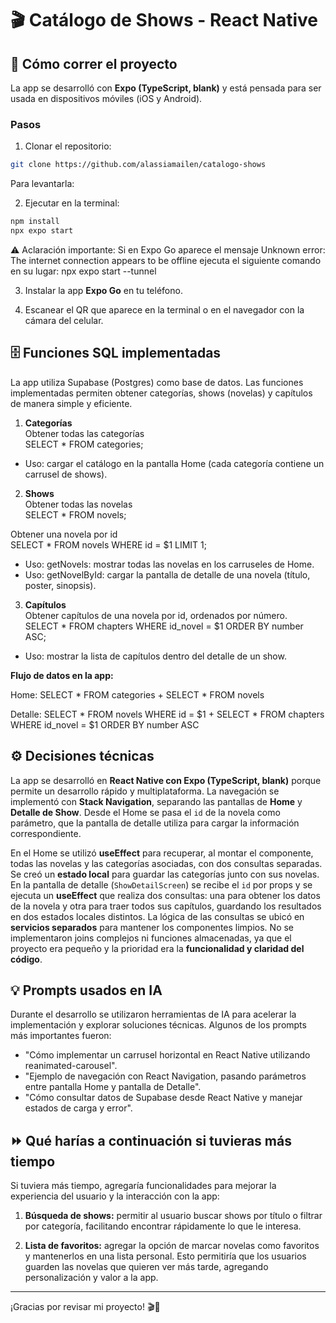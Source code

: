 # 🎬 Catálogo de Shows - React Native

## 🚀 Cómo correr el proyecto

La app se desarrolló con **Expo (TypeScript, blank)** y está pensada para ser usada en dispositivos móviles (iOS y Android). 

### Pasos
1. Clonar el repositorio:  
```bash
git clone https://github.com/alassiamailen/catalogo-shows
````
Para levantarla:

2. Ejecutar en la terminal:
```bash
npm install
npx expo start
````
⚠️ Aclaración importante:
Si en Expo Go aparece el mensaje
Unknown error: The internet connection appears to be offline
ejecuta el siguiente comando en su lugar:
npx expo start --tunnel

3. Instalar la app **Expo Go** en tu teléfono.  

4. Escanear el QR que aparece en la terminal o en el navegador con la cámara del celular.

## 🗄️ Funciones SQL implementadas

La app utiliza Supabase (Postgres) como base de datos.
Las funciones implementadas permiten obtener categorías, shows (novelas) y capítulos de manera simple y eficiente.

1. **Categorías**  
 Obtener todas las categorías  
SELECT * FROM categories;
- Uso: cargar el catálogo en la pantalla Home (cada categoría contiene un carrusel de shows).
2. **Shows**  
Obtener todas las novelas  
SELECT * FROM novels;

Obtener una novela por id  
SELECT * FROM novels
WHERE id = $1
LIMIT 1;  
- Uso:
getNovels: mostrar todas las novelas en los carruseles de Home.
- Uso:
    getNovelById: cargar la pantalla de detalle de una novela (título, poster, sinopsis).  

3. **Capítulos**  
Obtener capítulos de una novela por id, ordenados por número.  
SELECT *
FROM chapters
WHERE id_novel = $1
ORDER BY number ASC;  
- Uso: mostrar la lista de capítulos dentro del detalle de un show.        

**Flujo de datos en la app:**

Home: SELECT * FROM categories + SELECT * FROM novels

Detalle: SELECT * FROM novels WHERE id = $1 + SELECT * FROM chapters WHERE id_novel = $1 ORDER BY number ASC


## ⚙️ Decisiones técnicas

La app se desarrolló en **React Native con Expo (TypeScript, blank)** porque permite un desarrollo rápido y multiplataforma. La navegación se implementó con **Stack Navigation**, separando las pantallas de **Home** y **Detalle de Show**. Desde el Home se pasa el `id` de la novela como parámetro, que la pantalla de detalle utiliza para cargar la información correspondiente.

En el Home se utilizó **useEffect** para recuperar, al montar el componente, todas las novelas y las categorías asociadas, con dos consultas separadas. Se creó un **estado local** para guardar las categorías junto con sus novelas. En la pantalla de detalle (`ShowDetailScreen`) se recibe el `id` por props y se ejecuta un **useEffect** que realiza dos consultas: una para obtener los datos de la novela y otra para traer todos sus capítulos, guardando los resultados en dos estados locales distintos. La lógica de las consultas se ubicó en **servicios separados** para mantener los componentes limpios. No se implementaron joins complejos ni funciones almacenadas, ya que el proyecto era pequeño y la prioridad era la **funcionalidad y claridad del código**.

## 💡 Prompts usados en IA

Durante el desarrollo se utilizaron herramientas de IA para acelerar la implementación y explorar soluciones técnicas. Algunos de los prompts más importantes fueron:

- "Cómo implementar un carrusel horizontal en React Native utilizando reanimated-carousel".
- "Ejemplo de navegación con React Navigation, pasando parámetros entre pantalla Home y pantalla de Detalle".
- "Cómo consultar datos de Supabase desde React Native y manejar estados de carga y error".


## ⏩ Qué harías a continuación si tuvieras más tiempo

Si tuviera más tiempo, agregaría funcionalidades para mejorar la experiencia del usuario y la interacción con la app:

1. **Búsqueda de shows:** permitir al usuario buscar shows por título o filtrar por categoría, facilitando encontrar rápidamente lo que le interesa.

2. **Lista de favoritos:** agregar la opción de marcar novelas como favoritos y mantenerlos en una lista personal. Esto permitiría que los usuarios guarden las novelas que quieren ver más tarde, agregando personalización y valor a la app.  

---

¡Gracias por revisar mi proyecto! 🎬🍿
